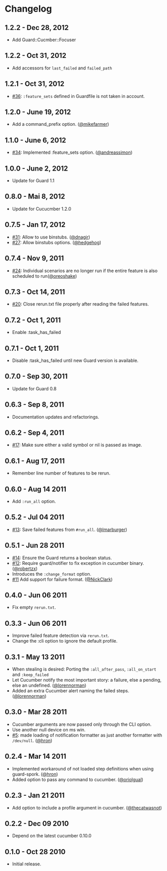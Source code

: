 # Changelog

## 1.2.2 - Dec 28, 2012

- Add Guard::Cucmber::Focuser

## 1.2.2 - Oct 31, 2012

- Add accessors for `last_failed` and `failed_path`

## 1.2.1 - Oct 31, 2012

- [#36](): `:feature_sets` defined in Guardfile is not taken in account.

## 1.2.0 - June 19, 2012

- Add a command_prefix option. ([@mikefarmer][])

## 1.1.0 - June 6, 2012

- [#34][]: Implemented :feature_sets option. ([@andreassimon][])

## 1.0.0 - June 2, 2012

- Update for Guard 1.1

## 0.8.0 - Mai 8, 2012

- Update for Cucucmber 1.2.0

## 0.7.5 - Jan 17, 2012

- [#31][]: Allow to use binstubs. ([@dnagir][])
- [#27][]: Allow binstubs options. ([@hedgehog][])

## 0.7.4 - Nov 9, 2011

- [#24][]: Individual scenarios are no longer run if the entire feature is also scheduled to run([@oreoshake][])

## 0.7.3 - Oct 14, 2011

 - [#20][]: Close rerun.txt file properly after reading the failed features.

## 0.7.2 - Oct 1, 2011

- Enable :task_has_failed

## 0.7.1 - Oct 1, 2011

- Disable :task_has_failed until new Guard version is available.

## 0.7.0 - Sep 30, 2011

- Update for Guard 0.8

## 0.6.3 - Sep 8, 2011

- Documentation updates and refactorings.

## 0.6.2 - Sep 4, 2011

- [#17][]: Make sure either a valid symbol or nil is passed as image.

## 0.6.1 - Aug 17, 2011

- Remember line number of features to be rerun.

## 0.6.0 - Aug 14 2011

- Add `:run_all` option.

## 0.5.2 - Jul 04 2011

- [#13][]: Save failed features from `#run_all`. ([@lmarburger][])

## 0.5.1 - Jun 28 2011

- [#14][]: Ensure the Guard returns a boolean status.
- [#12][]: Require guard/notifier to fix exception in cucumber binary. ([@robertzx][])
- Introduces the `:change_format` option.
- [#11][] Add support for failure format. ([@NickClark][])

## 0.4.0 - Jun 06 2011

- Fix empty `rerun.txt`.

## 0.3.3 - Jun 06 2011

- Improve failed feature detection via `rerun.txt`.
- Change the :cli option to ignore the default profile.

## 0.3.1 - May 13 2011

- When stealing is desired: Porting the `:all_after_pass`, `:all_on_start` and `:keep_failed`
- Let Cucumber notify the most important story: a failure, else a pending, else an undefined. ([@lorennorman][])
- Added an extra Cucumber alert naming the failed steps. ([@lorennorman][])

## 0.3.0 - Mar 28 2011

- Cucumber arguments are now passed only through the CLI option.
- Use another null device on ms win.
- [#5][]: made loading of notification formatter as just another formatter with `/dev/null`. ([@hron][])

## 0.2.4 - Mar 14 2011

- Implemented workaround of not loaded step definitions when using guard-spork. ([@hron][])
- Added option to pass any command to cucumber. ([@oriolgual][])

## 0.2.3 - Jan 21 2011

- Add option to include a profile argument in cucumber. ([@thecatwasnot][])

## 0.2.2 - Dec 09 2010

- Depend on the latest cucumber 0.10.0

## 0.1.0 - Oct 28 2010

- Initial release.

<!--- The following link definition list is generated by PimpMyChangelog --->
[#5]: https://github.com/netzpirat/guard-cucumber/5
[#11]: https://github.com/netzpirat/guard-cucumber/11
[#12]: https://github.com/netzpirat/guard-cucumber/12
[#13]: https://github.com/netzpirat/guard-cucumber/13
[#14]: https://github.com/netzpirat/guard-cucumber/14
[#17]: https://github.com/netzpirat/guard-cucumber/17
[#20]: https://github.com/netzpirat/guard-cucumber/20
[#24]: https://github.com/netzpirat/guard-cucumber/24
[#27]: https://github.com/netzpirat/guard-cucumber/27
[#31]: https://github.com/netzpirat/guard-cucumber/31
[#34]: https://github.com/netzpirat/guard-cucumber/34
[#36]: https://github.com/netzpirat/guard-cucumber/36
[@NickClark]: https://github.com/NickClark
[@andreassimon]: https://github.com/andreassimon
[@dnagir]: https://github.com/dnagir
[@hedgehog]: https://github.com/hedgehog
[@hron]: https://github.com/hron
[@lmarburger]: https://github.com/lmarburger
[@lorennorman]: https://github.com/lorennorman
[@mikefarmer]: https://github.com/mikefarmer
[@oreoshake]: https://github.com/oreoshake
[@oriolgual]: https://github.com/oriolgual
[@robertzx]: https://github.com/robertzx
[@thecatwasnot]: https://github.com/thecatwasnot
